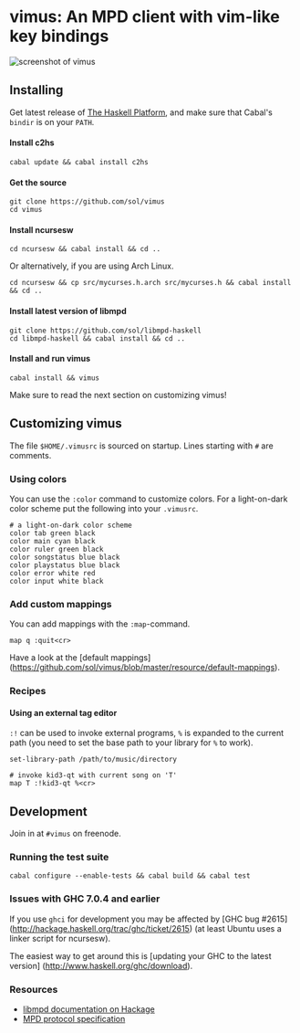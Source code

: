 # vimus: An MPD client with vim-like key bindings

![screenshot of vimus](https://raw.github.com/sol/vimus/master/screens/vimus.png "vimus awesomeness in pictures")

## Installing

Get latest release of [The Haskell
Platform](http://hackage.haskell.org/platform/), and make sure that Cabal's
`bindir` is on your `PATH`.

#### Install c2hs

    cabal update && cabal install c2hs


#### Get the source

    git clone https://github.com/sol/vimus
    cd vimus

#### Install ncursesw

    cd ncursesw && cabal install && cd ..

Or alternatively, if you are using Arch Linux.

    cd ncursesw && cp src/mycurses.h.arch src/mycurses.h && cabal install && cd ..

#### Install latest version of libmpd

    git clone https://github.com/sol/libmpd-haskell
    cd libmpd-haskell && cabal install && cd ..


#### Install and run vimus

    cabal install && vimus

Make sure to read the next section on customizing vimus!

## Customizing  vimus

The file `$HOME/.vimusrc` is sourced on startup.  Lines starting with `#` are
comments.

### Using colors

You can use the `:color` command to customize colors.  For a light-on-dark
color scheme put the following into your `.vimusrc`.

    # a light-on-dark color scheme
    color tab green black
    color main cyan black
    color ruler green black
    color songstatus blue black
    color playstatus blue black
    color error white red
    color input white black

### Add custom mappings

You can add mappings with the `:map`-command.

    map q :quit<cr>

Have a look at the [default mappings]
(https://github.com/sol/vimus/blob/master/resource/default-mappings).


### Recipes

#### Using an external tag editor

`:!` can be used to invoke external programs, `%` is expanded to the current
path (you need to set the base path to your library for `%` to work).

    set-library-path /path/to/music/directory

    # invoke kid3-qt with current song on 'T'
    map T :!kid3-qt %<cr>

## Development

Join in at `#vimus` on freenode.

### Running the test suite

    cabal configure --enable-tests && cabal build && cabal test

### Issues with GHC 7.0.4 and earlier

If you use `ghci` for development you may be affected by [GHC bug #2615]
(http://hackage.haskell.org/trac/ghc/ticket/2615) (at least Ubuntu uses a
linker script for ncursesw).

The easiest way to get around this is [updating your GHC to the latest version]
(http://www.haskell.org/ghc/download).

### Resources

 * [libmpd documentation on Hackage](http://hackage.haskell.org/packages/archive/libmpd/latest/doc/html/Network-MPD.html)
 * [MPD protocol specification](http://www.musicpd.org/doc/protocol/)

[test-shouldbe]:  https://github.com/sol/test-shouldbe
[hspec-shouldbe]: https://github.com/sol/hspec-shouldbe
